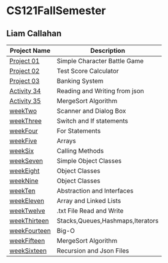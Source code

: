 # CS121FallSemester
## Liam Callahan
| Project Name | Description |
|------------------|------------------|
| [Project 01](https://github.com/Liamade/CS121FallSemester/tree/cb91dd992a3ea6c346715483a4a5287d8432d6ec/src/Project01) | Simple Character Battle Game | 
| [Project 02](https://github.com/Liamade/CS121FallSemester/tree/cb91dd992a3ea6c346715483a4a5287d8432d6ec/src/Project02)    | Test Score Calculator | 
| [Project 03](https://github.com/Liamade/CS121FallSemester/tree/cb91dd992a3ea6c346715483a4a5287d8432d6ec/src/Project03)    | Banking System |
| [Activity 34](https://github.com/Liamade/CS121FallSemester/tree/cb91dd992a3ea6c346715483a4a5287d8432d6ec/src/weekSixteen/jsonActivity)    | Reading and Writing from json |
| [Activity 35]()    | MergeSort Algorithm |
| [weekTwo](https://github.com/Liamade/CS121FallSemester/tree/cb91dd992a3ea6c346715483a4a5287d8432d6ec/src/weekTwo)    | Scanner and Dialog Box |
| [weekThree](https://github.com/Liamade/CS121FallSemester/tree/cb91dd992a3ea6c346715483a4a5287d8432d6ec/src/weekThree)    | Switch and If statements |
| [weekFour](https://github.com/Liamade/CS121FallSemester/tree/cb91dd992a3ea6c346715483a4a5287d8432d6ec/src/weekFour)    | For Statements |
| [weekFive](https://github.com/Liamade/CS121FallSemester/tree/cb91dd992a3ea6c346715483a4a5287d8432d6ec/src/weekFive)    | Arrays |
| [weekSix](https://github.com/Liamade/CS121FallSemester/tree/cb91dd992a3ea6c346715483a4a5287d8432d6ec/src/weekSix)    | Calling Methods |
| [weekSeven](https://github.com/Liamade/CS121FallSemester/tree/cb91dd992a3ea6c346715483a4a5287d8432d6ec/src/weekSeven)    | Simple Object Classes |
| [weekEight](https://github.com/Liamade/CS121FallSemester/tree/cb91dd992a3ea6c346715483a4a5287d8432d6ec/src/weekEight/lab8)    | Object Classes |
| [weekNine]([src/weekNine](https://github.com/Liamade/CS121FallSemester/tree/cb91dd992a3ea6c346715483a4a5287d8432d6ec/src/weekNine))    | Object Classes |
| [weekTen](https://github.com/Liamade/CS121FallSemester/tree/cb91dd992a3ea6c346715483a4a5287d8432d6ec/src/weekTen)    | Abstraction and Interfaces |
| [weekEleven](https://github.com/Liamade/CS121FallSemester/tree/cb91dd992a3ea6c346715483a4a5287d8432d6ec/src/weekEleven)    | Array and Linked Lists |
| [weekTwelve](https://github.com/Liamade/CS121FallSemester/tree/cb91dd992a3ea6c346715483a4a5287d8432d6ec/src/weekTwelve)    | .txt File Read and Write |
| [weekThirteen](https://github.com/Liamade/CS121FallSemester/tree/cb91dd992a3ea6c346715483a4a5287d8432d6ec/src/weekThirteen)    | Stacks,Queues,Hashmaps,Iterators |
| [weekFourteen](https://github.com/Liamade/CS121FallSemester/tree/cb91dd992a3ea6c346715483a4a5287d8432d6ec/src/weekFourteen/bigO)    | Big-O |
| [weekFifteen](https://github.com/Liamade/CS121FallSemester/tree/cb91dd992a3ea6c346715483a4a5287d8432d6ec/src/weekFifteen/activity35)    | MergeSort Algorithm |
| [weekSixteen](https://github.com/Liamade/CS121FallSemester/tree/cb91dd992a3ea6c346715483a4a5287d8432d6ec/src/weekSixteen)    | Recursion and Json Files |

